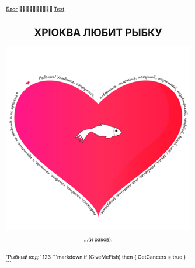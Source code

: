 [Блог](/blog/) 🥒🥒🥒🥒🥒🥒🥒🥒🥒🥒 [Test ](/github-slideshow)
# <center>XPIOKBA ЛЮБИТ РЫБКУ</center>
![Image](heart.png)
<p><center>...(и раков).</center>
</p><br>
`Рыбный код:` 123
```markdown
if (GiveMeFish)
then {
  GetCancers = true
}
```
